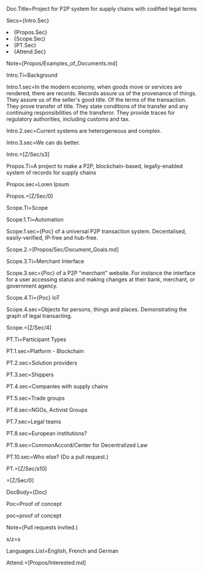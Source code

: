 Doc.Title=Project for P2P system for  supply chains with codified legal terms

Secs={Intro.Sec}<li>{Propos.Sec}<li>{Scope.Sec}<li>{PT.Sec}<li>{Attend.Sec}

Note=[Propos/Examples_of_Documents.md]

Intro.Ti=Background

Intro.1.sec=In the modern economy, when goods move or services are rendered, there are records.  Records assure us of the provenance of things.  They assure us of the seller's good title.  Of the terms of the transaction.  They prove transfer of title.  They state conditions of the transfer and any continuing responsibilities of the transferor.  They provide traces for regulatory authorities, including customs and tax.

Intro.2.sec=Current systems are heterogeneous and complex.

Intro.3.sec=We can do better.

Intro.=[Z/Sec/s3]

Propos.Ti=A project to make a P2P, blockchain-based, legally-enabled system of records for supply chains

Propos.sec=Loren Ipsum

Propos.=[Z/Sec/0]

Scope.Ti=Scope

Scope.1.Ti=Automation

Scope.1.sec={Poc} of a universal P2P transaction system.  Decentalised, easily-verified, IP-free and hub-free.

Scope.2.=[Propos/Sec/Document_Goals.md]

Scope.3.Ti=Merchant Interface

Scope.3.sec={Poc} of a P2P "merchant" website.  For instance the interface for a user accessing status and making changes at their bank, merchant, or government agency. 

Scope.4.Ti={Poc} IoT

Scope.4.sec=Objects for persons, things and places. Demonstrating the graph of legal transacting.  

Scope.=[Z/Sec/4]

PT.Ti=Participant Types

PT.1.sec=Platform - Blockchain

PT.2.sec=Solution providers

PT.3.sec=Shippers

PT.4.sec=Companies with supply chains

PT.5.sec=Trade groups

PT.6.sec=NGOs, Activist Groups

PT.7.sec=Legal teams

PT.8.sec=European institutions?

PT.9.sec=CommonAccord/Center for Decentralized Law

PT.10.sec=Who else? (Do a pull request.)

PT.=[Z/Sec/s10]

=[Z/Sec/0]

DocBody={Doc}

Poc=Proof of concept

poc=proof of concept

Note=(Pull requests invited.)

s/z=s

Languages.List=English, French and German

Attend.=[Propos/Interested.md]